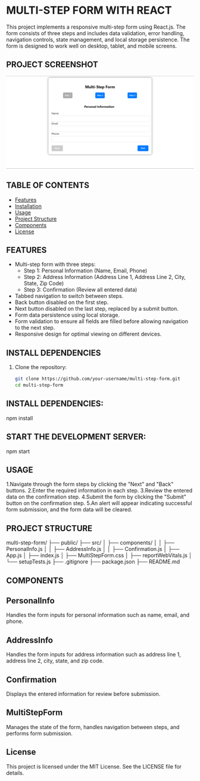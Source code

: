 # MULTI-STEP FORM WITH REACT

This project implements a responsive multi-step form using React.js. The form consists of three steps and includes data validation, error handling, navigation controls, state management, and local storage persistence. The form is designed to work well on desktop, tablet, and mobile screens.

## PROJECT SCREENSHOT
![Project Screenshot](./public/Screenshot%202024-06-22%20084730.png)

## TABLE OF CONTENTS
- [Features](#features)
- [Installation](#installation)
- [Usage](#usage)
- [Project Structure](#project-structure)
- [Components](#components)
- [License](#license)

## FEATURES
- Multi-step form with three steps:
  - Step 1: Personal Information (Name, Email, Phone)
  - Step 2: Address Information (Address Line 1, Address Line 2, City, State, Zip Code)
  - Step 3: Confirmation (Review all entered data)
- Tabbed navigation to switch between steps.
- Back button disabled on the first step.
- Next button disabled on the last step, replaced by a submit button.
- Form data persistence using local storage.
- Form validation to ensure all fields are filled before allowing navigation to the next step.
- Responsive design for optimal viewing on different devices.

## INSTALL DEPENDENCIES
1. Clone the repository:
   ```bash
   git clone https://github.com/your-username/multi-step-form.git
   cd multi-step-form

## INSTALL DEPENDENCIES:
   npm install

## START THE DEVELOPMENT SERVER:
   npm start

## USAGE

1.Navigate through the form steps by clicking the "Next" and "Back" buttons.
2.Enter the required information in each step.
3.Review the entered data on the confirmation step.
4.Submit the form by clicking the "Submit" button on the confirmation step.
5.An alert will appear indicating successful form submission, and the form data will be cleared.


## PROJECT STRUCTURE

multi-step-form/
├── public/
├── src/
│   ├── components/
│   │   ├── PersonalInfo.js
│   │   ├── AddressInfo.js
│   │   ├── Confirmation.js
│   ├── App.js
│   ├── index.js
│   ├── MultiStepForm.css
│   ├── reportWebVitals.js
│   └── setupTests.js
├── .gitignore
├── package.json
├── README.md

## COMPONENTS

## PersonalInfo
Handles the form inputs for personal information such as name, email, and phone.

## AddressInfo
Handles the form inputs for address information such as address line 1, address line 2, city, state, and zip code.

## Confirmation
Displays the entered information for review before submission.

## MultiStepForm
Manages the state of the form, handles navigation between steps, and performs form submission.

## License
This project is licensed under the MIT License. See the LICENSE file for details.